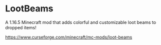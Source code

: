 # LootBeams
A 1.16.5 Minecraft mod that adds colorful and customizable loot beams to dropped items!

https://www.curseforge.com/minecraft/mc-mods/loot-beams
